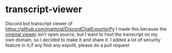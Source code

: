 # transcript-viewer
Discord bot transcript viewer of https://github.com/mahtoid/DiscordChatExporterPy 
I made this because the [original viewer](http://mahto.id/chat-exporter) isn't open source, but I want to host the transcript on my own domain, so I decided to make it and share it.
I added a lot of security feature in it,if any find any expolit, please do a pull request
